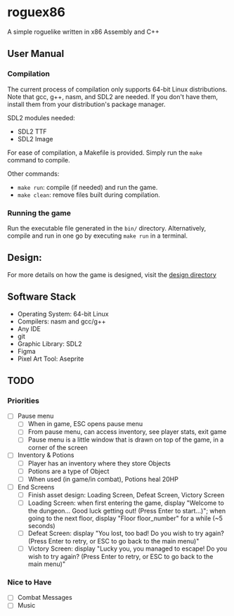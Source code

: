 # roguex86

A simple roguelike written in x86 Assembly and C++

## User Manual

### Compilation

The current process of compilation only supports 64-bit Linux distributions. Note that gcc, g++, nasm, and SDL2 are needed. If you don't have them, install them from your distribution's package manager.

SDL2 modules needed:

- SDL2 TTF
- SDL2 Image

For ease of compilation, a Makefile is provided. Simply run the `make` command to compile.

Other commands:

- `make run`: compile (if needed) and run the game.
- `make clean`: remove files built during compilation.

### Running the game

Run the executable file generated in the `bin/` directory. Alternatively, compile and run in one go by executing `make run` in a terminal.

## Design:

For more details on how the game is designed, visit the [design directory](./design/)

## Software Stack

- Operating System: 64-bit Linux
- Compilers: nasm and gcc/g++
- Any IDE
- git
- Graphic Library: SDL2
- Figma
- Pixel Art Tool: Aseprite

## TODO

### Priorities

- [ ] Pause menu
    - [ ] When in game, ESC opens pause menu
    - [ ] From pause menu, can access inventory, see player stats, exit game
    - [ ] Pause menu is a little window that is drawn on top of the game, in a corner of the screen
- [ ] Inventory & Potions
    - [ ] Player has an inventory where they store Objects
    - [ ] Potions are a type of Object
    - [ ] When used (in game/in combat), Potions heal 20HP
- [ ] End Screens
    - [ ] Finish asset design: Loading Screen, Defeat Screen, Victory Screen
    - [ ] Loading Screen: when first entering the game, display "Welcome to the dungeon... Good luck getting out! (Press Enter to start...)"; when going to the next floor, display "Floor floor_number" for a while (~5 seconds)
    - [ ] Defeat Screen: display "You lost, too bad! Do you wish to try again? (Press Enter to retry, or ESC to go back to the main menu)"
    - [ ] Victory Screen: display "Lucky you, you managed to escape! Do you wish to try again? (Press Enter to retry, or ESC to go back to the main menu)"

### Nice to Have
- [ ] Combat Messages
- [ ] Music

